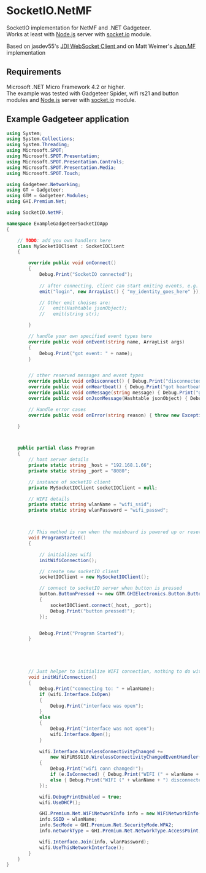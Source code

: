 SocketIO.NetMF
==============


SocketIO implementation for NetMF and .NET Gadgeteer.  
Works at least with <a href="http://nodejs.org">Node.js</a> server with <a href="http://socket.io">socket.io</a> module.

Based on jasdev55's <a href="http://jdiwebsocketclient.codeplex.com/">JDI WebSocket Client </a> and on
Matt Weimer's <a href="https://github.com/mweimer/Json.NetMF">Json.MF</a> implementation




Requirements
------------

Microsoft .NET Micro Framework 4.2 or higher.  
The example was tested with Gadgeteer Spider, wifi rs21 and button modules and <a href="http://nodejs.org">Node.js</a> server with <a href="http://socket.io">socket.io</a> module.


Example Gadgeteer application
-----------------------------

```csharp
using System;
using System.Collections;
using System.Threading;
using Microsoft.SPOT;
using Microsoft.SPOT.Presentation;
using Microsoft.SPOT.Presentation.Controls;
using Microsoft.SPOT.Presentation.Media;
using Microsoft.SPOT.Touch;

using Gadgeteer.Networking;
using GT = Gadgeteer;
using GTM = Gadgeteer.Modules;
using GHI.Premium.Net;

using SocketIO.NetMF;

namespace ExampleGadgeteerSocketIOApp
{

    // TODO: add you own handlers here
    class MySocketIOClient : SocketIOClient
    {

        override public void onConnect()
        {
            Debug.Print("SocketIO connected");
            
            // after connecting, client can start emiting events, e.g. login event:
            emit("login", new ArrayList() { "my_identity_goes_here" });

            // Other emit choises are: 
            //   emit(Hashtable jsonObject); 
            //   emit(string str);

        }

        // handle your own specified event types here
        override public void onEvent(string name, ArrayList args) 
        { 
            Debug.Print("got event: " + name); 
        }


        // other reserved messages and event types
        override public void onDisconnect() { Debug.Print("disconnected"); }
        override public void onHeartbeat() { Debug.Print("got heartbeat"); }
        override public void onMessage(string message) { Debug.Print("got message: " + message); }
        override public void onJsonMessage(Hashtable jsonObject) { Debug.Print("got json obj"); }

        // Handle error cases
        override public void onError(string reason) { throw new Exception(reason); }

    }



    public partial class Program
    {
        // host server details
        private static string _host = "192.168.1.66";
        private static string _port = "8080";

        // instance of socketIO client
        private MySocketIOClient socketIOClient = null;

        // WIFI details
        private static string wlanName = "wifi_ssid";
        private static string wlanPassword = "wifi_passwd";



        // This method is run when the mainboard is powered up or reset.
        void ProgramStarted()
        {

            // initializes wifi
            initWifiConnection();

            // create new socketIO client
            socketIOClient = new MySocketIOClient();

            // connect to socketIO server when button is pressed
            button.ButtonPressed += new GTM.GHIElectronics.Button.ButtonEventHandler((o, s) =>
            {
                socketIOClient.connect(_host, _port);
                Debug.Print("button pressed!");
            });


            Debug.Print("Program Started");
        }





        // Just helper to initialize WIFI connection, nothing to do with SocketIO
        void initWifiConnection()
        {
            Debug.Print("connecting to: " + wlanName);
            if (wifi.Interface.IsOpen)
            {
                Debug.Print("interface was open");
            }
            else
            {
                Debug.Print("interface was not open");
                wifi.Interface.Open();
            }
            
            wifi.Interface.WirelessConnectivityChanged += 
                new WiFiRS9110.WirelessConnectivityChangedEventHandler((s, e) => 
            {
                Debug.Print("wifi conn changed!");
                if (e.IsConnected) { Debug.Print("WIFI (" + wlanName + ") connected!"); }
                else { Debug.Print("WIFI (" + wlanName + ") disconnected.."); }
            });

            wifi.DebugPrintEnabled = true;
            wifi.UseDHCP();

            GHI.Premium.Net.WiFiNetworkInfo info = new WiFiNetworkInfo();
            info.SSID = wlanName;
            info.SecMode = GHI.Premium.Net.SecurityMode.WPA2;
            info.networkType = GHI.Premium.Net.NetworkType.AccessPoint;

            wifi.Interface.Join(info, wlanPassword);
            wifi.UseThisNetworkInterface();
        }
    }
}
```

